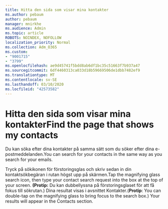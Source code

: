 ```yaml
---
title: Hitta den sida som visar mina kontakter
ms.author: pebaum
author: pebaum
manager: mnirkhe
ms.audience: Admin
ms.topic: article
ROBOTS: NOINDEX, NOFOLLOW
localization_priority: Normal
ms.collection: Adm_O365
ms.custom:
- "9001715"
- "3799"
ms.openlocfilehash: ae9d45741f5bdd8ab6df1bc35c51663f7b937a47
ms.sourcegitcommit: 6df4460313ca033d18b59669506de1dbb7482ef9
ms.translationtype: MT
ms.contentlocale: sv-SE
ms.lasthandoff: 03/10/2020
ms.locfileid: "42573582"
---
```

# <a name="find-the-page-that-shows-my-contacts"></a><span data-ttu-id="af638-102">Hitta den sida som visar mina kontakter</span><span class="sxs-lookup"><span data-stu-id="af638-102">Find the page that shows my contacts</span></span>

<span data-ttu-id="af638-103">Du kan söka efter dina kontakter på samma sätt som du söker efter dina e-postmeddelanden.</span><span class="sxs-lookup"><span data-stu-id="af638-103">You can search for your contacts in the same way as you search for your emails.</span></span>
 
<span data-ttu-id="af638-104">Tryck på sökikonen för förstoringsglas och skriv sedan in din kontaktsökbegäran i rutan högst upp på skärmen.</span><span class="sxs-lookup"><span data-stu-id="af638-104">Tap the magnifying glass search icon, then type your contact search request into the box at the top of your screen.</span></span> <span data-ttu-id="af638-105">**(Protip:** Du kan dubbellyssna på förstoringsglaset för att få fokus till sökrutan.) Dina resultat visas i avsnittet Kontakter.</span><span class="sxs-lookup"><span data-stu-id="af638-105">(**Protip**: You can double-tap on the magnifying glass to bring focus to the search box.) Your results will appear in the Contacts section.</span></span>
